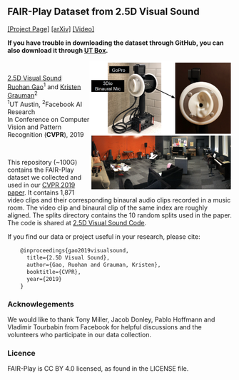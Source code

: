 ## FAIR-Play Dataset from 2.5D Visual Sound
[[Project Page]](http://vision.cs.utexas.edu/projects/2.5D_visual_sound/)    [[arXiv]](https://arxiv.org/abs/1812.04204) [[Video]](https://www.youtube.com/watch?v=Wrx3pv_ixdI)<br/>

**If you have trouble in downloading the dataset through GitHub, you can also download it through [UT Box](https://utexas.app.box.com/s/t7jhi37yvp8aa41liteg5bbrrt30d4s8).**


<img src='data_collection_rig.png' align="right" width=320>

<br/>

[2.5D Visual Sound](https://arxiv.org/abs/1812.04204)  
 [Ruohan Gao](https://www.cs.utexas.edu/~rhgao/)<sup>1</sup> and [Kristen Grauman](http://www.cs.utexas.edu/~grauman/)<sup>2</sup> <br/>
 <sup>1</sup>UT Austin, <sup>2</sup>Facebook AI Research  
 In Conference on Computer Vision and Pattern Recognition (**CVPR**), 2019  
 
<br/>
 
This repository (~100G) contains the FAIR-Play dataset we collected and used in our [CVPR 2019 paper](http://vision.cs.utexas.edu/projects/2.5D_visual_sound). It contains 1,871 video clips and their corresponding binaural audio clips recorded in a music room. The video clip and binaural clip of the same index are roughly aligned. The splits directory contains the 10 random splits used in the paper. The code is shared at [2.5D Visual Sound Code](https://github.com/facebookresearch/2.5D-Visual-Sound). 

If you find our data or project useful in your research, please cite:

        @inproceedings{gao2019visualsound,
          title={2.5D Visual Sound},
          author={Gao, Ruohan and Grauman, Kristen},
          booktitle={CVPR},
          year={2019}
        }

### Acknowlegements
We would like to thank Tony Miller, Jacob Donley, Pablo Hoffmann and Vladimir Tourbabin from Facebook for helpful discussions and the volunteers who participate in our data collection.

### Licence
FAIR-Play is CC BY 4.0 licensed, as found in the LICENSE file.
